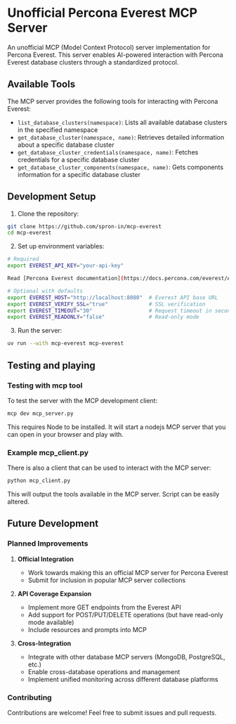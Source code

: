 
# Unofficial Percona Everest MCP Server

An unofficial MCP (Model Context Protocol) server implementation for Percona Everest. This server enables AI-powered interaction with Percona Everest database clusters through a standardized protocol.

## Available Tools

The MCP server provides the following tools for interacting with Percona Everest:

- `list_database_clusters(namespace)`: Lists all available database clusters in the specified namespace
- `get_database_cluster(namespace, name)`: Retrieves detailed information about a specific database cluster
- `get_database_cluster_credentials(namespace, name)`: Fetches credentials for a specific database cluster
- `get_database_cluster_components(namespace, name)`: Gets components information for a specific database cluster

## Development Setup

1. Clone the repository:
```bash
git clone https://github.com/spron-in/mcp-everest
cd mcp-everest
```

2. Set up environment variables:
```bash
# Required
export EVEREST_API_KEY="your-api-key"

Read [Percona Everest documentation](https://docs.percona.com/everest/API.html) to learn more about API. I sent a [pull request](https://github.com/percona/everest-doc/pull/255) that explains how to get the API (JWT) key, hope it is going to be accepted soon.

# Optional with defaults
export EVEREST_HOST="http://localhost:8080"  # Everest API base URL
export EVEREST_VERIFY_SSL="true"             # SSL verification
export EVEREST_TIMEOUT="30"                  # Request timeout in seconds
export EVEREST_READONLY="false"              # Read-only mode
```

3. Run the server:
```bash
uv run --with mcp-everest mcp-everest
```

## Testing and playing

### Testing with mcp tool

To test the server with the MCP development client:

```bash
mcp dev mcp_server.py
```

This requires Node to be installed. It will start a nodejs MCP server that you can open in your browser and play with.

### Example mcp_client.py

There is also a client that can be used to interact with the MCP server:

```bash
python mcp_client.py
```

This will output the tools available in the MCP server. Script can be easily altered.

## Future Development

### Planned Improvements

1. **Official Integration**
   - Work towards making this an official MCP server for Percona Everest
   - Submit for inclusion in popular MCP server collections

2. **API Coverage Expansion**
   - Implement more GET endpoints from the Everest API
   - Add support for POST/PUT/DELETE operations (but have read-only mode available)
   - Include resources and prompts into MCP

3. **Cross-Integration**
   - Integrate with other database MCP servers (MongoDB, PostgreSQL, etc.)
   - Enable cross-database operations and management
   - Implement unified monitoring across different database platforms

### Contributing

Contributions are welcome! Feel free to submit issues and pull requests.
